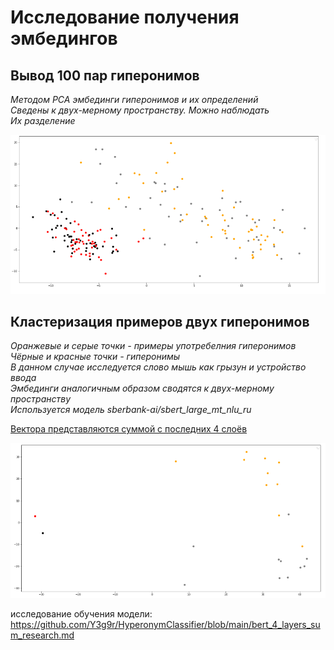 # Исследование получения эмбедингов

## Вывод 100 пар гиперонимов

*Методом PCA эмбединги гиперонимов и их определений*  
*Сведены к двух-мерному пространству. Можно наблюдать*  
*Их разделение*  

![](./embeddings_research/100couple.png)

## Кластеризация примеров двух гиперонимов

*Оранжевые и серые точки - примеры употребелния гиперонимов*  
*Чёрные и красные точки - гиперонимы*  
*В данном случае исследуется слово мышь как грызун и устройство ввода*  
*Эмбединги аналогичным образом сводятся к двух-мерному пространству*  
*Используется модель sberbank-ai/sbert_large_mt_nlu_ru*  

<ins>Вектора представляются суммой с последних 4 слоёв</ins>  

![](./embeddings_research/mouse_4.png)  

исследование обучения модели: https://github.com/Y3g9r/HyperonymClassifier/blob/main/bert_4_layers_sum_research.md  
